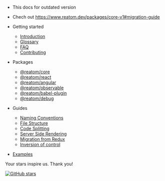 - This docs for outdated version
- Chech out https://www.reatom.dev/packages/core-v1#migration-guide

- Getting started

  - [Introduction](/)
  - [Glossary](/glossary.md)
  - [FAQ](/faq.md)
  - [Contributing](/contributing.md)

- Packages

  - [@reatom/core](/packages/core.md)
  - [@reatom/react](/packages/react.md)
  - [@reatom/angular](/packages/angular.md)
  - [@reatom/observable](/packages/observable.md)
  - [@reatom/babel-plugin](/packages/babel-plugin.md)
  - [@reatom/debug](/packages/debug.md)

- Guides
  - [Naming Conventions](/guides/naming-conventions.md)
  - [File Structure](/guides/file-structure.md)
  - [Code Splitting](/guides/code-splitting.md)
  - [Server Side Rendering](/guides/server-side-rendering.md)
  - [Migration from Redux](/guides/migration-from-redux.md)
  - [Inversion of control](/guides/IoC.md)

* [Examples](/examples.md)

<div class='stars'>

<div class='stars__message'>
Your stars inspire us. Thank you!
</div>

<div class='stars__button'>

[![GitHub stars](https://img.shields.io/github/stars/artalar/reatom?label=Add%20star&style=social)](https://github.com/artalar/reatom)

</div>

</div>
